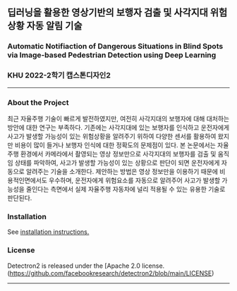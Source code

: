 ## 딥러닝을 활용한 영상기반의 보행자 검출 및 사각지대 위험상황 자동 알림 기술
### Automatic Notifiaction of Dangerous Situations in Blind Spots via Image-based Pedestrian Detection using Deep Learning
### KHU 2022-2학기 캡스톤디자인2
------------------------
### About the Project

최근 자율주행 기술이 빠르게 발전하였지만, 여전히 사각지대의 보행자에 대해 대처하는 방안에 대한 연구는 부족하다. 기존에는 사각지대에 있는 보행자를 인식하고 운전자에게 사고가 발생할 가능성이 있는 위험상황을 알려주기 위하여 다양한 센서를 활용하여 왔지만 비용이 많이 들거나 보행자 인식에 대한 정확도의 문제점이 있다. 본 논문에서는 자율주행 환경에서 카메라에서 촬영되는 영상 정보만으로 사각지대의 보행자를 검출 및 움직임 상태를 파악하여, 사고가 발생할 가능성이 있는 상황으로 판단이 되면 운전자에게 자동으로 알려주는 기술을 소개한다. 제안하는 방법은 영상 정보만을 이용하기 때문에 비용적인면에서도 우수하며, 운전자에게 위험요소를 자동으로 알려주어 사고가 발생할 가능성을 줄인다는 측면에서 실제 자율주행 자동차에 널리 적용될 수 있는 유용한 기술로 판단된다.

### Installation

See [installation instructions.](https://detectron2.readthedocs.io/en/latest/tutorials/install.html)


### License
Detectron2 is released under the [Apache 2.0 license. (https://github.com/facebookresearch/detectron2/blob/main/LICENSE)



--------------------

